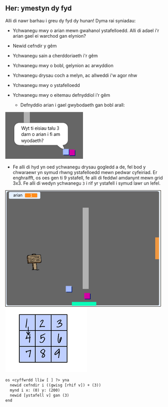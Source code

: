 ## Her: ymestyn dy fyd

Alli di nawr barhau i greu dy fyd dy hunan! Dyma rai syniadau:

+ Ychwanegu mwy o arian mewn gwahanol ystafelloedd. Alli di adael i'r arian gael ei warchod gan elynion?
+ Newid cefndir y gêm
+ Ychwanegu sain a cherddoriaeth i'r gêm
+ Ychwanegu mwy o bobl, gelynion ac arwyddion
+ Ychwanegu drysau coch a melyn, ac allweddi i'w agor nhw
+ Ychwanegu mwy o ystafelloedd
+ Ychwanegu mwy o eitemau defnyddiol i'r gêm
    
    + Defnyddio arian i gael gwybodaeth gan bobl arall:

![sgrinlun](images/world-bribe.png)

+ Fe alli di hyd yn oed ychwanegu drysau gogledd a de, fel bod y chwaraewr yn symud rhwng ystafelloedd mewn pedwar cyfeiriad. Er enghraifft, os oes gen ti 9 ystafell, fe alli di feddwl amdanynt mewn grid 3x3. Fe alli di wedyn ychwanegu `3` i rif yr ystafell i symud lawr un lefel.

![sgrinlun](images/north-south-rooms.png) ![sgrinlun](images/number-grid.png)

```blocks3
os <cyffwrdd lliw [ ] ?> yna 
  newid cefndir i ((gwisg [rhif v]) + (3))
  mynd i x: (0) y: (200)
  newid [ystafell v] gan (3)
end
```